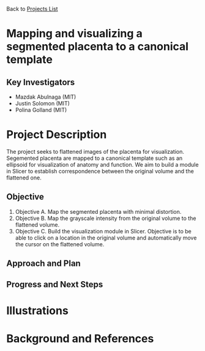 Back to [Projects List](../../README.md#ProjectsList)

# Mapping and visualizing a segmented placenta to a canonical template

## Key Investigators

- Mazdak Abulnaga (MIT)
- Justin Solomon (MIT)
- Polina Golland (MIT)

# Project Description
The project seeks to flattened images of the placenta for visualization. Segemented placenta are mapped to a canonical template such as an ellipsoid for visualization of anatomy and function. 
We aim to build a module in Slicer to establish correspondence between the original volume and the flattened one.
## Objective

1. Objective A. Map the segmented placenta with minimal distortion.
1. Objective B. Map the grayscale intensity from the original volume to the flattened volume.
1. Objective C. Build the visualization module in Slicer. Objective is to be able to click on a location in the original volume and automatically move the cursor on the flattened volume.

## Approach and Plan

## Progress and Next Steps


# Illustrations


# Background and References
